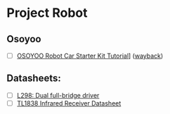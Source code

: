 # Project Robot

## Osoyoo

- [ ] [OSOYOO Robot Car Starter Kit Tutorial](https://osoyoo.com/2017/08/06/osoyoo-robot-car-diy-introduction/)] ([wayback](https://web.archive.org/web/20230401131407/https://osoyoo.com/2017/08/06/osoyoo-robot-car-diy-introduction/))

## Datasheets:
- [ ] [L298: Dual full-bridge driver](https://www.st.com/en/motor-drivers/l298.html)
- [ ] [TL1838 Infrared Receiver Datasheet](http://eeshop.unl.edu/pdf/VS1838-Infrared-Receiver-datasheet.pdf)
